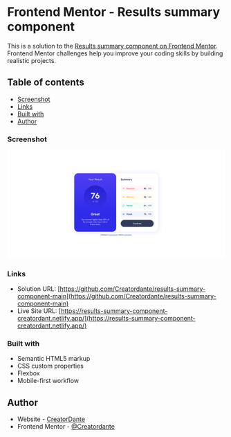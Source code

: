 # Frontend Mentor - Results summary component

This is a solution to the [Results summary component on Frontend Mentor](https://www.frontendmentor.io/solutions/resultssummarycomponent-FVQorr09Lj). Frontend Mentor challenges help you improve your coding skills by building realistic projects.

## Table of contents

- [Screenshot](#screenshot)
- [Links](#links)
- [Built with](#built-with)
- [Author](#author)

### Screenshot

![](/assets/images/screenshot.png)

### Links

- Solution URL: [https://github.com/Creatordante/results-summary-component-main](https://github.com/Creatordante/results-summary-component-main)
- Live Site URL: [https://results-summary-component-creatordant.netlify.app/](https://results-summary-component-creatordant.netlify.app/)

### Built with

- Semantic HTML5 markup
- CSS custom properties
- Flexbox
- Mobile-first workflow

## Author

- Website - [CreatorDante](https://github.com/Creatordante)
- Frontend Mentor - [@Creatordante](https://www.frontendmentor.io/profile/Creatordante)
